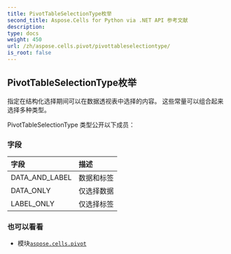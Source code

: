 ```yaml
---
title: PivotTableSelectionType枚举
second_title: Aspose.Cells for Python via .NET API 参考文献
description:
type: docs
weight: 450
url: /zh/aspose.cells.pivot/pivottableselectiontype/
is_root: false
---
```

## PivotTableSelectionType枚举
指定在结构化选择期间可以在数据透视表中选择的内容。
这些常量可以组合起来选择多种类型。



PivotTableSelectionType 类型公开以下成员：

### 字段
|字段|描述|
| :- | :- |
| DATA_AND_LABEL |数据和标签|
| DATA_ONLY |仅选择数据|
| LABEL_ONLY |仅选择标签|



### 也可以看看
* 模块[`aspose.cells.pivot`](..)
